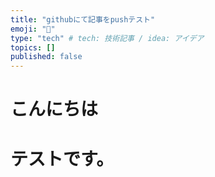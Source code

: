 ```yaml
---
title: "githubにて記事をpushテスト"
emoji: "💨"
type: "tech" # tech: 技術記事 / idea: アイデア
topics: []
published: false
---
```


# こんにちは

# テストです。
